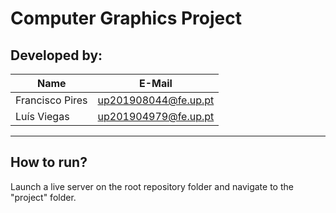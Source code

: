 # Computer Graphics Project

## Developed by:
| Name             |  E-Mail             |
| ---------------- |  ------------------ |
| Francisco Pires     | up201908044@fe.up.pt                |
| Luís Viegas         |  up201904979@fe.up.pt                |

----

## How to run? 

Launch a live server on the root repository folder and navigate to the "project" folder.
